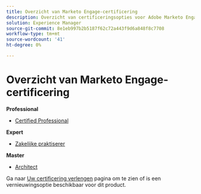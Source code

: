 ```yaml
---
title: Overzicht van Marketo Engage-certificering
description: Overzicht van certificeringsopties voor Adobe Marketo Engage
solution: Experience Manager
source-git-commit: 8e1eb997b2b5187f62c72a443f9d6a848f8c7708
workflow-type: tm+mt
source-wordcount: '41'
ht-degree: 0%

---
```


# Overzicht van Marketo Engage-certificering

**Professional**

* [Certified Professional](/help/certifications/ame/ame-p.md) <!--AD0-E555-->

**Expert**

* [Zakelijke praktiserer](/help/certifications/ame/ame-e-business.md) <!--AD0-E559-->

**Master**

* [Architect](/help/certifications/ame/ame-m-architect.md) <!--AD0-E556-->

Ga naar [Uw certificering verlengen](/help/certifications/renew.md) pagina om te zien of is een vernieuwingsoptie beschikbaar voor dit product.
